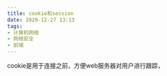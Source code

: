 ```yaml
---
title: cookie和session
date: 2020-12-27 13:13
tags: 
- 计算机网络
- 网络安全
- 前端
---
```


cookie是用于连接之前，方便web服务器对用户进行跟踪，